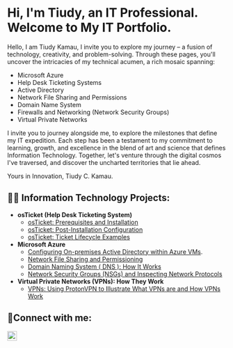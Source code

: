 <h1>Hi, I'm Tiudy, an IT Professional. Welcome to My IT Portfolio. </h1>
Hello, I am Tiudy Kamau, I invite you to explore my journey – a fusion of technology, creativity, and problem-solving. Through these pages, you'll uncover the intricacies of my technical acumen, a rich mosaic spanning: 

- Microsoft Azure
- Help Desk Ticketing Systems
- Active Directory 
- Network File Sharing and Permissions
- Domain Name System
- Firewalls and Networking (Network Security Groups)
- Virtual Private Networks

I invite you to journey alongside me, to explore the milestones that define my IT expedition. Each step has been a testament to my commitment to learning, growth, and excellence in the blend of art and science that defines Information Technology. Together, let's venture through the digital cosmos I've traversed, and discover the uncharted territories that lie ahead. 

Yours in Innovation, Tiudy C. Kamau. 

 
<h2>👨‍💻 Information Technology Projects:</h2>

- <b>osTicket (Help Desk Ticketing System)</b>
  - [osTicket: Prerequisites and Installation](https://github.com/teeckay/osticket-prereqs)
  - [osTicket: Post-Installation Configuration](https://github.com/teeckay/post-install-config)
  - [osTicket: Ticket Lifecycle Examples](https://github.com/teeckay/ticket-lifecycle)
- <b>Microsoft Azure</b>
  - [Configuring On-premises Active Directory within Azure VMs](https://github.com/teeckay/configure-ad).
  - [Network File Sharing and Permissioning](https://github.com/teeckay/Network-File-Shares-and-Permissions)
  - [Domain Naming System ( DNS ): How It Works](https://github.com/teeckay/DNS)
  - [Network Security Groups (NSGs) and Inspecting Network Protocols](https://github.com/teeckay/azure-network-protocols)
- <b> Virtual Private Networks (VPNs): How They Work </b>
  - [VPNs: Using ProtonVPN to Illustrate What VPNs are and How VPNs Work](https://github.com/teeckay/VPNs)

<h2>🤳Connect with me:</h2>


[<img align="left" alt="Josh | LinkedIn" width="22px" src="https://cdn.jsdelivr.net/npm/simple-icons@v3/icons/linkedin.svg" />][linkedin]


[linkedin]: https://www.linkedin.com/in/tiudy-kamau-itguy/
